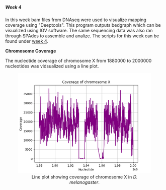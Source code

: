 ##### Week 4

In this week bam files from DNAseq were used to visualize mapping coverage using "Deeptools". This program outputs bedgraph which can be visualized using IGV software. The same sequencing data was also ran through SPAdes to assemble and analize. 
The scripts for this week can be found under [week 4](code/scripts/week4).

**Chromosome Coverage**

The nucleotide coverage of chromosome X from 1880000 to 2000000 nucleotides was vidsualized using a line plot.


<figure>
    <img src="data/processed/DNAseq/figures/coverageplot.png" alt="Line plot showing coverage of chromosome X in _D.melanogaster_ " style="width:500px; height:auto;">
    <figcaption style="text-align: center;">Line plot showing coverage of chromosome X in <i>D. melanogaster</i>.</figcaption>
</figure>